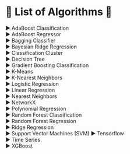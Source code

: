 # :large_blue_diamond: List of Algorithms :large_blue_diamond:  
:arrow_forward: AdaBoost Classification  
:arrow_forward: AdaBoost Regressor   
:arrow_forward: Bagging Classifier   
:arrow_forward: Bayesian Ridge Regression  
:arrow_forward: Classification Cluster  
:arrow_forward: Decision Tree   
:arrow_forward: Gradient Boosting Classification  
:arrow_forward: K-Means  
:arrow_forward: K-Nearest Neighbors  
:arrow_forward: Logistic Regression    
:arrow_forward: Linear Regression   
:arrow_forward: Nearest Neighbors   
:arrow_forward: NetworkX  
:arrow_forward: Polynomial Regression   
:arrow_forward: Random Forest Classification  
:arrow_forward: Random Forest Regression   
:arrow_forward: Ridge Regression  
:arrow_forward: Support Vector Machines (SVM)
:arrow_forward: Tensorflow  
:arrow_forward: Time Series  
:arrow_forward: XGBoost  
